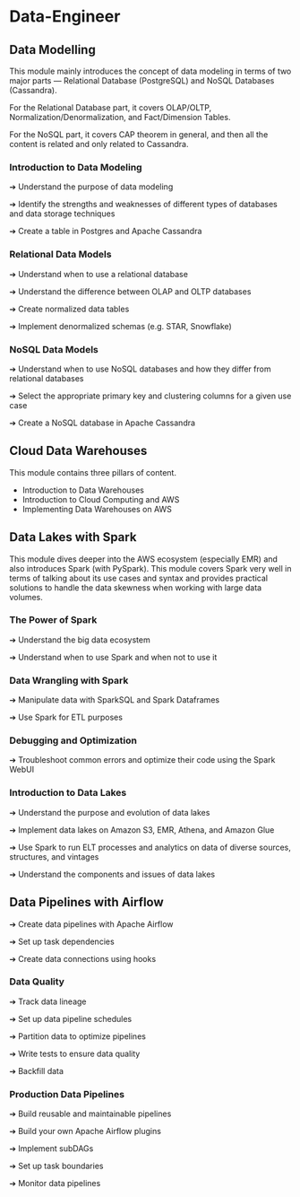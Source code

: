 # Data-Engineer

## Data Modelling
This module mainly introduces the concept of data modeling in terms of two major parts — Relational Database (PostgreSQL) and NoSQL Databases (Cassandra).

For the Relational Database part, it covers OLAP/OLTP, Normalization/Denormalization, and Fact/Dimension Tables.

For the NoSQL part, it covers CAP theorem in general, and then all the content is related and only related to Cassandra. 

### Introduction to Data Modeling

➔ Understand the purpose of data modeling

➔ Identify the strengths and weaknesses of different types of databases and data storage techniques

➔ Create a table in Postgres and Apache Cassandra

### Relational Data Models

➔ Understand when to use a relational database

➔ Understand the difference between OLAP and OLTP databases

➔ Create normalized data tables

➔ Implement denormalized schemas (e.g. STAR, Snowflake)

### NoSQL Data Models

➔ Understand when to use NoSQL databases and how they differ from relational databases

➔ Select the appropriate primary key and clustering columns for a given use case

➔ Create a NoSQL database in Apache Cassandra

## Cloud Data Warehouses
This module contains three pillars of content.
- Introduction to Data Warehouses
- Introduction to Cloud Computing and AWS
- Implementing Data Warehouses on AWS

## Data Lakes with Spark
This module dives deeper into the AWS ecosystem (especially EMR) and also introduces Spark (with PySpark). 
This module covers Spark very well in terms of talking about its use cases and syntax and provides practical solutions to handle the data skewness when working with large data volumes.

### The Power of Spark

➔ Understand the big data ecosystem

➔ Understand when to use Spark and when not to use it

### Data Wrangling with Spark

➔ Manipulate data with SparkSQL and Spark Dataframes

➔ Use Spark for ETL purposes

### Debugging and Optimization

➔ Troubleshoot common errors and optimize their code using the Spark WebUI

### Introduction to Data Lakes

➔ Understand the purpose and evolution of data lakes

➔ Implement data lakes on Amazon S3, EMR, Athena, and Amazon Glue

➔ Use Spark to run ELT processes and analytics on data of diverse sources, structures, and vintages

➔ Understand the components and issues of data lakes

## Data Pipelines with Airflow

➔ Create data pipelines with Apache Airflow

➔ Set up task dependencies

➔ Create data connections using hooks

### Data Quality

➔ Track data lineage

➔ Set up data pipeline schedules

➔ Partition data to optimize pipelines

➔ Write tests to ensure data quality

➔ Backfill data

### Production Data Pipelines

➔ Build reusable and maintainable pipelines

➔ Build your own Apache Airflow plugins

➔ Implement subDAGs

➔ Set up task boundaries

➔ Monitor data pipelines


